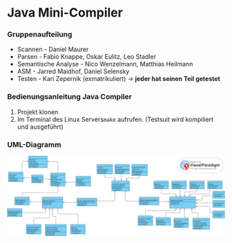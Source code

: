 
# Java Mini-Compiler

### Gruppenaufteilung

- Scannen - Daniel Maurer
- Parsen - Fabio Knappe, Oskar Eulitz, Leo Stadler
- Semantische Analyse - Nico Wenzelmann, Matthias Heilmann
- ASM - Jarred Maidhof, Daniel Selensky
- Testen - Kari Zepernik (exmatrikuliert) -> **jeder hat seinen Teil getestet**

### Bedienungsanleitung Java Compiler

1. Projekt klonen
2.  Im Terminal des Linux Servers`make`  aufrufen. (Testsuit wird kompiliert und ausgeführt)

### UML-Diagramm

![Das UML-Diagramm des Projektes](/UML_Diagramm.svg "UML-Diagramm")
